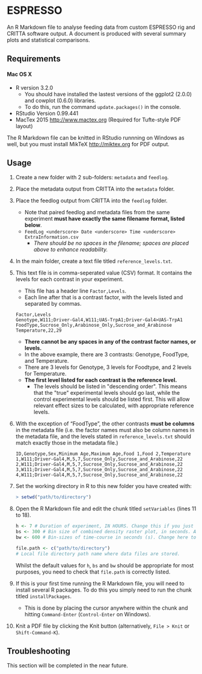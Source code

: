 # ESPRESSO
An R Markdown file to analyse feeding data from custom ESPRESSO rig and CRITTA software output. A document is produced with several summary plots and statistical comparisons.

## Requirements 
#### Mac OS X
* R version 3.2.0
    - You should have installed the lastest versions of the ggplot2 (2.0.0) and cowplot (0.6.0) libraries.
    - To do this, run the command `update.packages()` in the console.
* RStudio Version 0.99.441
* MacTex 2015 <http://www.mactex.org> (Required for Tufte-style PDF layout)

The R Markdown file can be knitted in RStudio runnning on Windows as well, but you must install MikTeX <http://miktex.org> for PDF output.

## Usage
1. Create a new folder with 2 sub-folders: `metadata` and `feedlog`.
2. Place the metadata output from CRITTA into the `metadata` folder. 
3. Place the feedlog output from CRITTA into the `feedlog` folder.
    - Note that paired feedlog and metadata files from the same experiment **must have exactly the same filename format, listed below**.
    - `FeedLog <underscore> Date <underscore> Time <underscore> ExtraInformation.csv`
        - *There should be no spaces in the filename; spaces are placed above to enhance readability.*
4. In the main folder, create a text file titled `reference_levels.txt`.
5. This text file is in comma-seperated value (CSV) format. It contains the levels for each contrast in your experiment. 
    - This file has a header line `Factor,Levels`.
    - Each line after that is a contrast factor, with the levels listed and separated by commas.
    ```
    Factor,Levels
    Genotype,W111;Driver-Gal4,W111;UAS-TrpA1;Driver-Gal4>UAS-TrpA1
    FoodType,Sucrose_Only,Arabinose_Only,Sucrose_and_Arabinose
    Temperature,22,29
    ```
    - **There cannot be any spaces in any of the contrast factor names, or levels.**
    - In the above example, there are 3 contrasts: Genotype, FoodType, and Temperature. 
    - There are 3 levels for Genotype, 3 levels for Foodtype, and 2 levels for Temperature.
    - **The first level listed for each contrast is the reference level.**
        - The levels should be listed in "descending order". This means that the "true" experimental levels should go last, while the control experimental levels should be listed first. This will allow relevant effect sizes to be calculated, with appropriate reference levels.

6. With the exception of “FoodType”, the other contrasts **must be columns** in the metadata file (i.e. the factor names must also be column names in the metadata file, and the levels stated in `reference_levels.txt` should match exactly those in the metadata file.)
    ```
    ID,Genotype,Sex,Minimum Age,Maximum Age,Food 1,Food 2,Temperature
    1,W111;Driver-Gal4,M,5,7,Sucrose_Only,Sucrose_and_Arabinose,22
    2,W111;Driver-Gal4,M,5,7,Sucrose_Only,Sucrose_and_Arabinose,22
    3,W111;Driver-Gal4,M,5,7,Sucrose_Only,Sucrose_and_Arabinose,22
    4,W111;Driver-Gal4,M,5,7,Sucrose_Only,Sucrose_and_Arabinose,22
    ```
7. Set the working directory in R to this new folder you have created with:
    ```r
    > setwd("path/to/directory")
    ```
8. Open the R Markdown file and edit the chunk titled `setVariables` (lines 11 to 18).
    ```r
    h <- 7 # Duration of experiment, IN HOURS. Change this if you just want to analyse, say, the first 3 hours.
    bs <- 300 # Bin size of combined density raster plot, in seconds. Anywhere between 5 min (300s) and 10 min (600s) seems to be good.
    bw <- 600 # Bin-sizes of time-course in seconds (s). Change here to change the bin size. (600s = 10 min)

    file.path <- c("path/to/directory")
    # Local file directory path name where data files are stored.
    ```
    Whilst the default values for `h`, `bs` and `bw` should be appropriate for most purposes, you need to check that `file.path` is correctly listed.
9. If this is your first time running the R Markdown file, you will need to install several R packages. To do this you simply need to run the chunk titled `installPackages`. 
    - This is done by placing the cursor anywhere within the chunk and hitting `Command-Enter` (`Control-Enter` on Windows).
10. Knit a PDF file by clicking the Knit button (alternatively, `File > Knit` or `Shift-Command-K`). 

## Troubleshooting
This section will be completed in the near future.
  